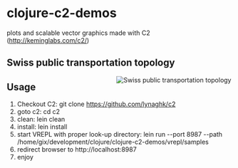 clojure-c2-demos
================

plots and scalable vector graphics made with C2 (http://keminglabs.com/c2/)

## Swiss public transportation topology ##

<img src="https://raw.github.com/gixxi/clojure-c2-demos/master/screenshots/c2-swiss-public-transport-network.png"
 alt="Swiss public transportation topology" align="right" />

## Usage ##

1. Checkout C2: git clone https://github.com/lynaghk/c2
2. goto c2: cd c2
3. clean: lein clean
4. install: lein install
5. start VREPL with proper look-up directory: lein run --port 8987 --path /home/gix/development/clojure/clojure-c2-demos/vrepl/samples
6. redirect browser to http://localhost:8987
7. enjoy
